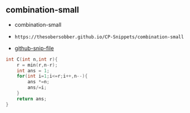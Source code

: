 
## combination-small

- combination-small
- ```
  https://thesobersobber.github.io/CP-Snippets/combination-small
  ```
- [github-snip-file](https://github.com/theSoberSobber/CP-Snippets/blob/main/snippets.json#L814)

```cpp
int C(int n,int r){
    r = min(r,n-r);
    int ans = 1;
    for(int i=1;i<=r;i++,n--){
        ans *=n;
        ans/=i;
    }
    return ans;
}

```
